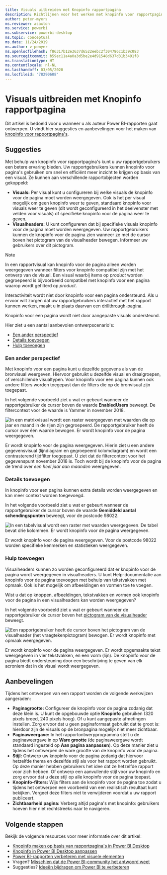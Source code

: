 ```yaml
---
title: Visuals uitbreiden met Knopinfo rapportpagina
description: Richtlijnen voor het werken met knopinfo voor rapportpagina's.
author: peter-myers
ms.reviewer: asaxton
ms.service: powerbi
ms.subservice: powerbi-desktop
ms.topic: conceptual
ms.date: 11/24/2019
ms.author: v-pemyer
ms.openlocfilehash: f86317b12e3637d6522eebc2f304786c1b39c083
ms.sourcegitcommit: b59ec11a4a0a3d5be2e4d91548d637d31b3491f8
ms.translationtype: HT
ms.contentlocale: nl-NL
ms.lasthandoff: 03/05/2020
ms.locfileid: "78290608"
---
```

# <a name="extend-visuals-with-report-page-tooltips"></a>Visuals uitbreiden met Knopinfo rapportpagina

Dit artikel is bedoeld voor u wanneer u als auteur Power BI-rapporten gaat ontwerpen. U vindt hier suggesties en aanbevelingen voor het maken van [knopinfo voor rapportpagina's](../desktop-tooltips.md).

## <a name="suggestions"></a>Suggesties

Met behulp van knopinfo voor rapportpagina's kunt u uw rapportgebruikers een betere ervaring bieden. Uw rapportgebruikers kunnen knopinfo voor pagina's gebruiken om snel en efficiënt meer inzicht te krijgen op basis van een visual. Ze kunnen aan verschillende rapportobjecten worden gekoppeld:

- **Visuals:** Per visual kunt u configureren bij welke visuals de knopinfo voor de pagina moet worden weergegeven. Ook is het per visual mogelijk om geen knopinfo weer te geven, standaard knopinfo voor visuals weer te geven (dit wordt geconfigureerd in het deelvenster met velden voor visuals) of specifieke knopinfo voor de pagina weer te geven.
- **Visualheaders:** U kunt configureren dat bij specifieke visuals knopinfo voor de pagina moet worden weergegeven. Uw rapportgebruikers kunnen de knopinfo voor de pagina zien wanneer ze met de cursor boven het pictogram van de visualheader bewegen. Informeer uw gebruikers over dit pictogram.

> [!NOTE]
> In een rapportvisual kan knopinfo voor de pagina alleen worden weergegeven wanneer filters voor knopinfo compatibel zijn met het ontwerp van de visual. Een visual waarbij items op _product_ worden gegroepeerd is bijvoorbeeld compatibel met knopinfo voor een pagina waarop wordt gefilterd op _product_.
>
> Interactiviteit wordt niet door knopinfo voor een pagina ondersteund. Als u ervoor wilt zorgen dat uw rapportgebruikers interactief met het rapport kunnen werken, maakt u in plaats daarvan een [drillthrough-pagina](../desktop-drillthrough.md).
>
> Knopinfo voor een pagina wordt niet door aangepaste visuals ondersteund.

Hier ziet u een aantal aanbevolen ontwerpscenario's:

- [Een ander perspectief](#different-perspective)
- [Details toevoegen](#add-detail)
- [Hulp toevoegen](#add-help)

### <a name="different-perspective"></a>Een ander perspectief

Met knopinfo voor een pagina kunt u dezelfde gegevens als van de bronvisual weergeven. Hiervoor gebruikt u dezelfde visual en draaigroepen, of verschillende visualtypen. Voor knopinfo voor een pagina kunnen ook andere filters worden toegepast dan de filters die op de bronvisual zijn toegepast.

In het volgende voorbeeld ziet u wat er gebeurt wanneer de rapportgebruiker de cursor boven de waarde **EnabledUsers** beweegt. De filtercontext voor de waarde is Yammer in november 2018.

![In een matrixvisual wordt een raster weergegeven met waarden die op jaar en maand in de rijen zijn gegroepeerd. De rapportgebruiker heeft de cursor over één waarde bewogen. Er wordt knopinfo voor de pagina weergegeven.](media/report-page-tooltips/suggestion-different-perspective.png)

Er wordt knopinfo voor de pagina weergegeven. Hierin ziet u een andere gegevensvisual (lijndiagram en gegroepeerd kolomdiagram) en wordt een contrasterend tijdfilter toegepast. U ziet dat de filtercontext voor het gegevenspunt november 2018 is. Toch wordt bij de knopinfo voor de pagina de trend over _een heel jaar aan maanden_ weergegeven.

### <a name="add-detail"></a>Details toevoegen

In knopinfo voor een pagina kunnen extra details worden weergegeven en kan meer context worden toegevoegd.

In het volgende voorbeeld ziet u wat er gebeurt wanneer de rapportgebruiker de cursor boven de waarde **Gemiddeld aantal schendingspunten** beweegt, voor de postcode 98022.

![In een tabelvisual wordt een raster met waarden weergegeven. De tabel bevat drie kolommen. Er wordt knopinfo voor de pagina weergegeven.](media/report-page-tooltips/suggestion-add-details.png)

Er wordt knopinfo voor de pagina weergegeven. Voor de postcode 98022 worden specifieke kenmerken en statistieken weergegeven.

### <a name="add-help"></a>Hulp toevoegen

Visualheaders kunnen zo worden geconfigureerd dat er knopinfo voor de pagina wordt weergegeven in visualheaders. U kunt Help-documentatie aan knopinfo voor de pagina toevoegen met behulp van tekstvakken met opmaak. Ook is het mogelijk om afbeeldingen en vormen toe te voegen.

Wist u dat op knoppen, afbeeldingen, tekstvakken en vormen ook knopinfo voor de pagina in een visualheaders kan worden weergegeven?

In het volgende voorbeeld ziet u wat er gebeurt wanneer de rapportgebruiker de cursor boven het [pictogram van de visualheader](../desktop-visual-elements-for-reports.md) beweegt.

![Een rapportgebruiker heeft de cursor boven het pictogram van de visualheader (het vraagtekenpictogram) bewogen. Er wordt knopinfo met opmaak weergegeven.](media/report-page-tooltips/suggestion-add-help.png)

Er wordt knopinfo voor de pagina weergegeven. Er wordt opgemaakte tekst weergegeven in vier tekstvakken, en een vorm (lijn). De knopinfo voor de pagina biedt ondersteuning door een beschrijving te geven van elk acroniem dat in de visual wordt weergegeven.

## <a name="recommendations"></a>Aanbevelingen

Tijdens het ontwerpen van een rapport worden de volgende werkwijzen aangeraden:

- **Paginagrootte:** Configureer de knopinfo voor de pagina zodanig dat deze klein is. U kunt de opgebouwde optie **Knopinfo** gebruiken (320 pixels breed, 240 pixels hoog). Of u kunt aangepaste afmetingen instellen. Zorg ervoor dat u geen paginaformaat gebruikt dat te groot is: hierdoor zijn de visuals op de bronpagina mogelijk niet meer zichtbaar.
- **Paginaweergave:** In het rapportontwerpprogramma stelt u de paginaweergave in op **Ware grootte** (de paginaweergave wordt standaard ingesteld op **Aan pagina aanpassen**). Op deze manier ziet u tijdens het ontwerpen de ware grootte van de knopinfo voor de pagina.
- **Stijl:** Ontwerp uw knopinfo voor de pagina zodanig dat hiervoor hetzelfde thema en dezelfde stijl als voor het rapport worden gebruikt. Op deze manier hebben gebruikers het idee dat ze hetzelfde rapport voor zich hebben. Of ontwerp een aanvullende stijl voor uw knopinfo en zorg ervoor dat u deze stijl op alle knopinfo voor de pagina toepast.
- **Knopinfo-filters:** Wijs filters aan de knopinfo voor de pagina toe zodat u tijdens het ontwerpen een voorbeeld van een realistisch resultaat kunt bekijken. Vergeet deze filters niet te verwijderen voordat u uw rapport publiceert.
- **Zichtbaarheid pagina:** Verberg altijd pagina's met knopinfo: gebruikers hoeven hier niet rechtstreeks naar te navigeren.

## <a name="next-steps"></a>Volgende stappen

Bekijk de volgende resources voor meer informatie over dit artikel:

- [Knopinfo maken op basis van rapportpagina's in Power BI Desktop](../desktop-tooltips.md)
- [Knopinfo in Power BI Desktop aanpassen](../desktop-custom-tooltips.md)
- [Power BI-rapporten verbeteren met visuele elementen](../desktop-visual-elements-for-reports.md)
- Vragen? [Misschien dat de Power BI-community het antwoord weet](https://community.powerbi.com/)
- Suggesties? [Ideeën bijdragen om Power BI te verbeteren](https://ideas.powerbi.com/)
